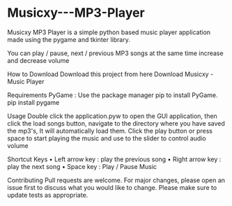 # Musicxy---MP3-Player
Musicxy MP3 Player is a simple python based music player application made using the pygame and tkinter library.
 
You can play / pause, next / previous MP3 songs at the same time increase and decrease volume

How to Download
Download this project from here Download Musicxy - Music Player

Requirements
PyGame : Use the package manager pip to install PyGame.
pip install pygame

Usage
Double click the application.pyw to open the GUI application, then click the load songs button, navigate to the directory where you have saved the mp3's, It will automatically load them. Click the play button or press space to start playing the music and use to the slider to control audio volume

Shortcut Keys
•	Left arrow key : play the previous song
•	Right arrow key : play the next song
•	Space key : Play / Pause Music

Contributing
Pull requests are welcome. For major changes, please open an issue first to discuss what you would like to change.
Please make sure to update tests as appropriate.

